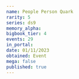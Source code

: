 ```yaml
---
name: People Person Quark
rarity: 5
series: ds9
memory_alpha:
bigbook_tier: 4
events: 29
in_portal:
date: 01/11/2023
obtained: Event
mega: false
published: true
---
```



